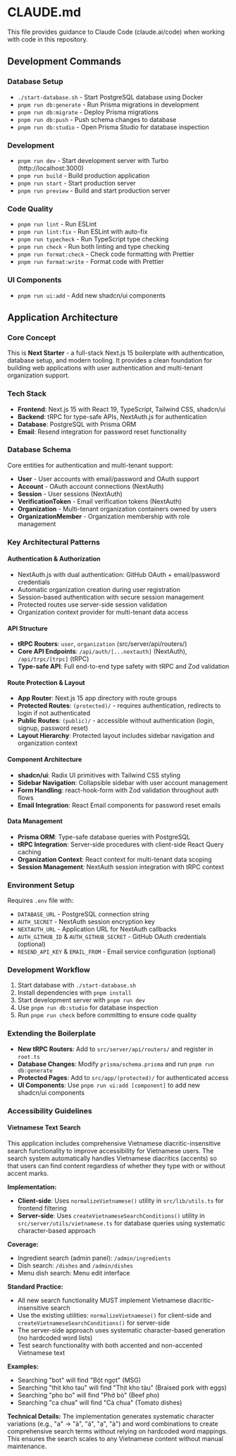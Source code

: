 # CLAUDE.md

This file provides guidance to Claude Code (claude.ai/code) when working with code in this repository.

## Development Commands

### Database Setup

- `./start-database.sh` - Start PostgreSQL database using Docker
- `pnpm run db:generate` - Run Prisma migrations in development
- `pnpm run db:migrate` - Deploy Prisma migrations
- `pnpm run db:push` - Push schema changes to database
- `pnpm run db:studio` - Open Prisma Studio for database inspection

### Development

- `pnpm run dev` - Start development server with Turbo (http://localhost:3000)
- `pnpm run build` - Build production application
- `pnpm run start` - Start production server
- `pnpm run preview` - Build and start production server

### Code Quality

- `pnpm run lint` - Run ESLint
- `pnpm run lint:fix` - Run ESLint with auto-fix
- `pnpm run typecheck` - Run TypeScript type checking
- `pnpm run check` - Run both linting and type checking
- `pnpm run format:check` - Check code formatting with Prettier
- `pnpm run format:write` - Format code with Prettier

### UI Components

- `pnpm run ui:add` - Add new shadcn/ui components

## Application Architecture

### Core Concept

This is **Next Starter** - a full-stack Next.js 15 boilerplate with authentication, database setup, and modern tooling. It provides a clean foundation for building web applications with user authentication and multi-tenant organization support.

### Tech Stack

- **Frontend**: Next.js 15 with React 19, TypeScript, Tailwind CSS, shadcn/ui
- **Backend**: tRPC for type-safe APIs, NextAuth.js for authentication
- **Database**: PostgreSQL with Prisma ORM
- **Email**: Resend integration for password reset functionality

### Database Schema

Core entities for authentication and multi-tenant support:

- **User** - User accounts with email/password and OAuth support
- **Account** - OAuth account connections (NextAuth)
- **Session** - User sessions (NextAuth)
- **VerificationToken** - Email verification tokens (NextAuth)
- **Organization** - Multi-tenant organization containers owned by users
- **OrganizationMember** - Organization membership with role management

### Key Architectural Patterns

#### Authentication & Authorization

- NextAuth.js with dual authentication: GitHub OAuth + email/password credentials
- Automatic organization creation during user registration
- Session-based authentication with secure session management
- Protected routes use server-side session validation
- Organization context provider for multi-tenant data access

#### API Structure

- **tRPC Routers**: `user`, `organization` (src/server/api/routers/)
- **Core API Endpoints**: `/api/auth/[...nextauth]` (NextAuth), `/api/trpc/[trpc]` (tRPC)
- **Type-safe API**: Full end-to-end type safety with tRPC and Zod validation

#### Route Protection & Layout

- **App Router**: Next.js 15 app directory with route groups
- **Protected Routes**: `(protected)/` - requires authentication, redirects to login if not authenticated
- **Public Routes**: `(public)/` - accessible without authentication (login, signup, password reset)
- **Layout Hierarchy**: Protected layout includes sidebar navigation and organization context

#### Component Architecture

- **shadcn/ui**: Radix UI primitives with Tailwind CSS styling
- **Sidebar Navigation**: Collapsible sidebar with user account management
- **Form Handling**: react-hook-form with Zod validation throughout auth flows
- **Email Integration**: React Email components for password reset emails

#### Data Management

- **Prisma ORM**: Type-safe database queries with PostgreSQL
- **tRPC Integration**: Server-side procedures with client-side React Query caching
- **Organization Context**: React context for multi-tenant data scoping
- **Session Management**: NextAuth session integration with tRPC context

### Environment Setup

Requires `.env` file with:

- `DATABASE_URL` - PostgreSQL connection string
- `AUTH_SECRET` - NextAuth session encryption key
- `NEXTAUTH_URL` - Application URL for NextAuth callbacks
- `AUTH_GITHUB_ID` & `AUTH_GITHUB_SECRET` - GitHub OAuth credentials (optional)
- `RESEND_API_KEY` & `EMAIL_FROM` - Email service configuration (optional)

### Development Workflow

1. Start database with `./start-database.sh`
2. Install dependencies with `pnpm install`
3. Start development server with `pnpm run dev`
4. Use `pnpm run db:studio` for database inspection
5. Run `pnpm run check` before committing to ensure code quality

### Extending the Boilerplate

- **New tRPC Routers**: Add to `src/server/api/routers/` and register in `root.ts`
- **Database Changes**: Modify `prisma/schema.prisma` and run `pnpm run db:generate`
- **Protected Pages**: Add to `src/app/(protected)/` for authenticated access
- **UI Components**: Use `pnpm run ui:add [component]` to add new shadcn/ui components

### Accessibility Guidelines

#### Vietnamese Text Search

This application includes comprehensive Vietnamese diacritic-insensitive search functionality to improve accessibility for Vietnamese users. The search system automatically handles Vietnamese diacritics (accents) so that users can find content regardless of whether they type with or without accent marks.

**Implementation:**

- **Client-side**: Uses `normalizeVietnamese()` utility in `src/lib/utils.ts` for frontend filtering
- **Server-side**: Uses `createVietnameseSearchConditions()` utility in `src/server/utils/vietnamese.ts` for database queries using systematic character-based approach

**Coverage:**

- Ingredient search (admin panel): `/admin/ingredients`
- Dish search: `/dishes` and `/admin/dishes`
- Menu dish search: Menu edit interface

**Standard Practice:**

- All new search functionality MUST implement Vietnamese diacritic-insensitive search
- Use the existing utilities: `normalizeVietnamese()` for client-side and `createVietnameseSearchConditions()` for server-side
- The server-side approach uses systematic character-based generation (no hardcoded word lists)
- Test search functionality with both accented and non-accented Vietnamese text

**Examples:**

- Searching "bot" will find "Bột ngọt" (MSG)
- Searching "thit kho tau" will find "Thịt kho tàu" (Braised pork with eggs)
- Searching "pho bo" will find "Phở bò" (Beef pho)
- Searching "ca chua" will find "Cà chua" (Tomato dishes)

**Technical Details:**
The implementation generates systematic character variations (e.g., "a" → "à", "á", "ạ", "ả") and word combinations to create comprehensive search terms without relying on hardcoded word mappings. This ensures the search scales to any Vietnamese content without manual maintenance.
